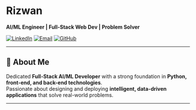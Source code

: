 # Rizwan  

**AI/ML Engineer | Full-Stack Web Dev | Problem Solver**

[![LinkedIn](https://img.shields.io/badge/LinkedIn-blue?style=for-the-badge&logo=linkedin)](https://www.linkedin.com/in/muhammad-rizwan-muneer-770b442a5)
[![Email](https://img.shields.io/badge/Email-D14836?style=for-the-badge&logo=gmail&logoColor=white)](mailto:fa22-bscs-008@lgu.edu.pk)
[![GitHub](https://img.shields.io/badge/GitHub-000?style=for-the-badge&logo=github)](https://github.com/YourGitHubUsername)


---

## 👋 About Me  

Dedicated **Full-Stack AI/ML Developer** with a strong foundation in **Python, front-end, and back-end technologies**.  
Passionate about designing and deploying **intelligent, data-driven applications** that solve real-world problems.

---

